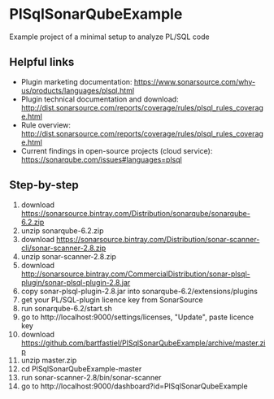 # PlSqlSonarQubeExample
Example project of a minimal setup to analyze PL/SQL code

## Helpful links

- Plugin marketing documentation: https://www.sonarsource.com/why-us/products/languages/plsql.html
- Plugin technical documentation and download: http://dist.sonarsource.com/reports/coverage/rules/plsql_rules_coverage.html
- Rule overview: http://dist.sonarsource.com/reports/coverage/rules/plsql_rules_coverage.html
- Current findings in open-source projects (cloud service): https://sonarqube.com/issues#languages=plsql

## Step-by-step

1. download https://sonarsource.bintray.com/Distribution/sonarqube/sonarqube-6.2.zip
2. unzip sonarqube-6.2.zip
3. download https://sonarsource.bintray.com/Distribution/sonar-scanner-cli/sonar-scanner-2.8.zip
4. unzip sonar-scanner-2.8.zip
5. download http://sonarsource.bintray.com/CommercialDistribution/sonar-plsql-plugin/sonar-plsql-plugin-2.8.jar
6. copy sonar-plsql-plugin-2.8.jar into sonarqube-6.2/extensions/plugins
7. get your PL/SQL-plugin licence key from SonarSource
8. run sonarqube-6.2/start.sh
9. go to http://localhost:9000/settings/licenses, "Update", paste licence key
10. download https://github.com/bartfastiel/PlSqlSonarQubeExample/archive/master.zip
11. unzip master.zip
12. cd PlSqlSonarQubeExample-master
13. run sonar-scanner-2.8/bin/sonar-scanner
14. go to http://localhost:9000/dashboard?id=PlSqlSonarQubeExample

